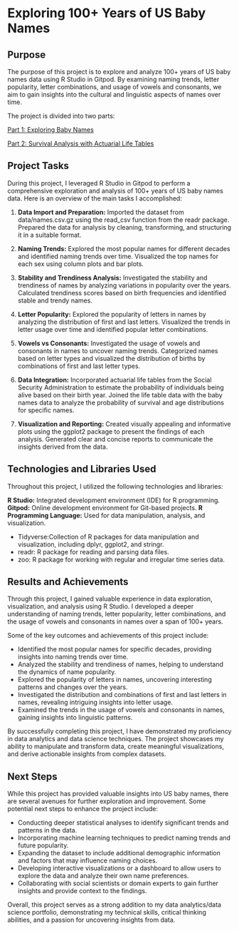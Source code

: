 # Exploring 100+ Years of US Baby Names

## Purpose
The purpose of this project is to explore and analyze 100+ years of US baby names data using R Studio in Gitpod. By examining naming trends, letter popularity, letter combinations, and usage of vowels and consonants, we aim to gain insights into the cultural and linguistic aspects of names over time.

The project is divided into two parts:

[Part 1: Exploring Baby Names](https://github.com/panktir/corise-r-for-ds/blob/main/projects/project-01/project-01-explore-babynames.md)

[Part 2: Survival Analysis with Actuarial Life Tables](https://github.com/panktir/corise-r-for-ds/blob/main/projects/project-02/project-02-estimate-age-from-name.md)

## Project Tasks
During this project, I leveraged R Studio in Gitpod to perform a comprehensive exploration and analysis of 100+ years of US baby names data. Here is an overview of the main tasks I accomplished:

1. **Data Import and Preparation:** Imported the dataset from data/names.csv.gz using the read_csv function from the readr package. Prepared the data for analysis by cleaning, transforming, and structuring it in a suitable format.

2. **Naming Trends:** Explored the most popular names for different decades and identified naming trends over time. Visualized the top names for each sex using column plots and bar plots.

3. **Stability and Trendiness Analysis:** Investigated the stability and trendiness of names by analyzing variations in popularity over the years. Calculated trendiness scores based on birth frequencies and identified stable and trendy names.

4. **Letter Popularity:** Explored the popularity of letters in names by analyzing the distribution of first and last letters. Visualized the trends in letter usage over time and identified popular letter combinations.

5. **Vowels vs Consonants:** Investigated the usage of vowels and consonants in names to uncover naming trends. Categorized names based on letter types and visualized the distribution of births by combinations of first and last letter types.

6. **Data Integration:** Incorporated actuarial life tables from the Social Security Administration to estimate the probability of individuals being alive based on their birth year. Joined the life table data with the baby names data to analyze the probability of survival and age distributions for specific names.

7. **Visualization and Reporting:** Created visually appealing and informative plots using the ggplot2 package to present the findings of each analysis. Generated clear and concise reports to communicate the insights derived from the data.

## Technologies and Libraries Used
Throughout this project, I utilized the following technologies and libraries:

**R Studio:** Integrated development environment (IDE) for R programming.
**Gitpod:** Online development environment for Git-based projects.
**R Programming Language:** Used for data manipulation, analysis, and visualization.
  - Tidyverse:Collection of R packages for data manipulation and visualization, including dplyr, ggplot2, and stringr.
  - readr: R package for reading and parsing data files.
  - zoo: R package for working with regular and irregular time series data.

## Results and Achievements

Through this project, I gained valuable experience in data exploration, visualization, and analysis using R Studio. I developed a deeper understanding of naming trends, letter popularity, letter combinations, and the usage of vowels and consonants in names over a span of 100+ years.

Some of the key outcomes and achievements of this project include:

- Identified the most popular names for specific decades, providing insights into naming trends over time.
- Analyzed the stability and trendiness of names, helping to understand the dynamics of name popularity.
- Explored the popularity of letters in names, uncovering interesting patterns and changes over the years.
- Investigated the distribution and combinations of first and last letters in names, revealing intriguing insights into letter usage.
- Examined the trends in the usage of vowels and consonants in names, gaining insights into linguistic patterns.

By successfully completing this project, I have demonstrated my proficiency in data analytics and data science techniques. The project showcases my ability to manipulate and transform data, create meaningful visualizations, and derive actionable insights from complex datasets.

## Next Steps

While this project has provided valuable insights into US baby names, there are several avenues for further exploration and improvement. Some potential next steps to enhance the project include:

- Conducting deeper statistical analyses to identify significant trends and patterns in the data.
- Incorporating machine learning techniques to predict naming trends and future popularity.
- Expanding the dataset to include additional demographic information and factors that may influence naming choices.
- Developing interactive visualizations or a dashboard to allow users to explore the data and analyze their own name preferences.
- Collaborating with social scientists or domain experts to gain further insights and provide context to the findings.

Overall, this project serves as a strong addition to my data analytics/data science portfolio, demonstrating my technical skills, critical thinking abilities, and a passion for uncovering insights from data.
